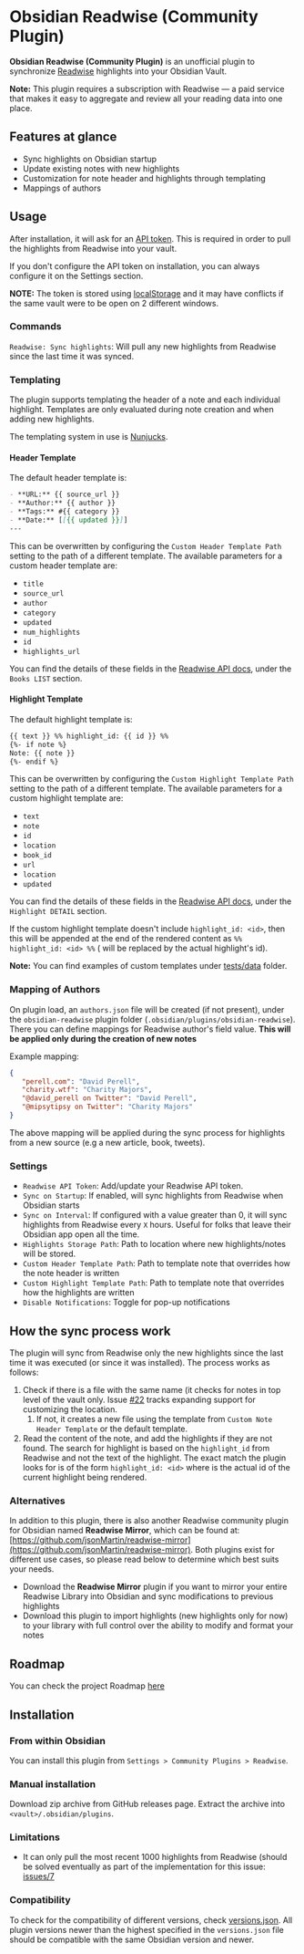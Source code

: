 # Obsidian Readwise (Community Plugin)

**Obsidian Readwise (Community Plugin)** is an unofficial plugin to synchronize [Readwise](https://readwise.io) highlights into your Obsidian Vault.

**Note:** This plugin requires a subscription with Readwise — a paid service that makes it easy to aggregate and review all your reading data into one place.

## Features at glance

- Sync highlights on Obsidian startup
- Update existing notes with new highlights
- Customization for note header and highlights through templating
- Mappings of authors

## Usage

After installation, it will ask for an [API token](https://readwise.io/access_token). This is required in order to pull the highlights from Readwise into your vault.

If you don't configure the API token on installation, you can always configure it on the Settings section.

**NOTE:** The token is stored using [localStorage](https://developer.mozilla.org/en-US/docs/Web/API/Window/localStorage) and it may have conflicts if the same vault were to be open on 2 different windows.

### Commands

`Readwise: Sync highlights`:  Will pull any new highlights from Readwise since the last time it was synced.

### Templating

The plugin supports templating the header of a note and each individual highlight. Templates are only evaluated during note creation and when adding new highlights.

The templating system in use is [Nunjucks](https://mozilla.github.io/nunjucks/).

#### Header Template

The default header template is:

```markdown
- **URL:** {{ source_url }}
- **Author:** {{ author }}
- **Tags:** #{{ category }}
- **Date:** [[{{ updated }}]]
---
```

This can be overwritten by configuring the `Custom Header Template Path` setting to the path of a different template. The available parameters for a custom header template are:

- `title`
- `source_url`
- `author`
- `category`
- `updated`
- `num_highlights`
- `id`
- `highlights_url`

You can find the details of these fields in the [Readwise API docs](https://readwise.io/api_deets), under the `Books LIST` section.

#### Highlight Template

The default highlight template is:

```markdown
{{ text }} %% highlight_id: {{ id }} %%
{%- if note %}
Note: {{ note }}
{%- endif %}
```

This can be overwritten by configuring the `Custom Highlight Template Path` setting to the path of a different template. The available parameters for a custom highlight template are:

- `text`
- `note`
- `id`
- `location`
- `book_id`
- `url`
- `location`
- `updated`

You can find the details of these fields in the [Readwise API docs](https://readwise.io/api_deets), under the `Highlight DETAIL` section.

If the custom highlight template doesn't include `highlight_id: <id>`, then this will be appended at the end of the rendered content as `%% highlight_id: <id> %%` (<id> will be replaced by the actual highlight's id).

**Note:** You can find examples of custom templates under [tests/data](./tests/data) folder.

### Mapping of Authors

On plugin load, an `authors.json` file will be created (if not present), under the `obsidian-readwise` plugin folder (`.obsidian/plugins/obsidian-readwise`). There you can define mappings for Readwise author's field value. **This will be applied only during the creation of new notes**

Example mapping:

```json
{
   "perell.com": "David Perell",
   "charity.wtf": "Charity Majors",
   "@david_perell on Twitter": "David Perell",
   "@mipsytipsy on Twitter": "Charity Majors"
}
```

The above mapping will be applied during the sync process for highlights from a new source (e.g a new article, book, tweets).

### Settings

- `Readwise API Token`: Add/update your Readwise API token.
- `Sync on Startup`: If enabled, will sync highlights from Readwise when Obsidian starts
- `Sync on Interval`: If configured with a value greater than 0, it will sync highlights from Readwise every `X` hours. Useful for folks that leave their Obsidian app open all the time.
- `Highlights Storage Path`: Path to location where new highlights/notes will be stored.
- `Custom Header Template Path`: Path to template note that overrides how the note header is written
- `Custom Highlight Template Path`: Path to template note that overrides how the highlights are written
- `Disable Notifications`: Toggle for pop-up notifications

## How the sync process work

The plugin will sync from Readwise only the new highlights since the last time it was executed (or since it was installed). The process works as follows:

1. Check if there is a file with the same name (it checks for notes in top level of the vault only. Issue [#22](https://github.com/renehernandez/obsidian-readwise/issues/22) tracks expanding support for customizing the location.
   1. If not, it creates a new file using the template from `Custom Note Header Template` or the default template.
2. Read the content of the note, and add the highlights if they are not found. The search for highlight is based on the `highlight_id` from Readwise and not the text of the highlight. The exact match the plugin looks for is of the form `highlight_id: <id>` where <id> is the actual id of the current highlight being rendered.

### Alternatives

In addition to this plugin, there is also another Readwise community plugin for Obsidian named **Readwise Mirror**, which can be found at: [https://github.com/jsonMartin/readwise-mirror](https://github.com/jsonMartin/readwise-mirror). Both plugins exist for different use cases, so please read below to determine which best suits your needs.

- Download the **Readwise Mirror** plugin if you want to mirror your entire Readwise Library into Obsidian and sync modifications to previous highlights
- Download this plugin to import highlights (new highlights only for now) to your library with full control over the ability to modify and format your notes

## Roadmap

You can check the project Roadmap [here](https://github.com/renehernandez/obsidian-readwise/projects/1)

## Installation

### From within Obsidian

You can install this plugin from `Settings > Community Plugins > Readwise`.

### Manual installation

Download zip archive from GitHub releases page. Extract the archive into `<vault>/.obsidian/plugins`.

### Limitations

* It can only pull the most recent 1000 highlights from Readwise (should be solved eventually as part of the implementation for this issue: [issues/7](https://github.com/renehernandez/obsidian-readwise/issues/7)

### Compatibility

To check for the compatibility of different versions, check [versions.json](https://github.com/renehernandez/obsidian-readwise/blob/main/versions.json). All plugin versions newer than the highest specified in the `versions.json` file should be compatible with the same Obsidian version and newer.
